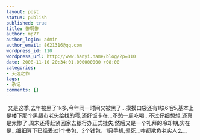 ```yaml
---
layout: post
status: publish
published: true
title: 惨啊惨
author: mp77
author_login: admin
author_email: 8621316@qq.com
wordpress_id: 110
wordpress_url: http://www.hanyi.name/blog/?p=110
date: 2008-11-10 20:34:01.000000000 +08:00
categories:
- 天选之作
tags:
- 杂记
comments: []
---
```

 又是这季,去年被黑了1k多,今年同一时间又被黑了...摸摸口袋还有1块6毛5,基本上是楼下那个黑超市老头给找的零,还好饭卡在...不愁一周吃喝...不过仔细想想,还真是太惨了,周末还得赶紧回家去银行办正式挂失,然后又是一个礼拜的冷却期,实在是...细细算下已经丢过1个书包、2个钱包、1只手机,晕死...咋都欺负老实人么...
